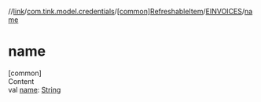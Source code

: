//[link](../../../index.md)/[com.tink.model.credentials](../../index.md)/[[common]RefreshableItem](../index.md)/[EINVOICES](index.md)/[name](name.md)



# name  
[common]  
Content  
val [name](name.md): [String](https://kotlinlang.org/api/latest/jvm/stdlib/kotlin/-string/index.html)  



